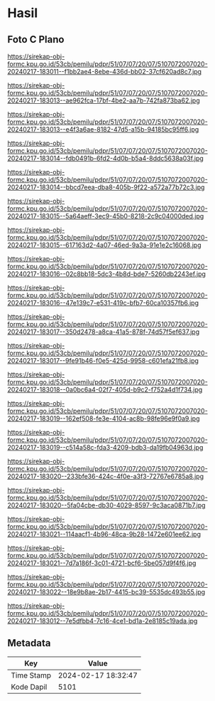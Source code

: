 # Hasil

## Foto C Plano

https://sirekap-obj-formc.kpu.go.id/53cb/pemilu/pdpr/51/07/07/20/07/5107072007020-20240217-183011--f1bb2ae4-8ebe-436d-bb02-37cf620ad8c7.jpg

https://sirekap-obj-formc.kpu.go.id/53cb/pemilu/pdpr/51/07/07/20/07/5107072007020-20240217-183013--ae962fca-17bf-4be2-aa7b-742fa873ba62.jpg

https://sirekap-obj-formc.kpu.go.id/53cb/pemilu/pdpr/51/07/07/20/07/5107072007020-20240217-183013--e4f3a6ae-8182-47d5-a15b-94185bc95ff6.jpg

https://sirekap-obj-formc.kpu.go.id/53cb/pemilu/pdpr/51/07/07/20/07/5107072007020-20240217-183014--fdb0491b-6fd2-4d0b-b5a4-8ddc5638a03f.jpg

https://sirekap-obj-formc.kpu.go.id/53cb/pemilu/pdpr/51/07/07/20/07/5107072007020-20240217-183014--bbcd7eea-dba8-405b-9f22-a572a77b72c3.jpg

https://sirekap-obj-formc.kpu.go.id/53cb/pemilu/pdpr/51/07/07/20/07/5107072007020-20240217-183015--5a64aeff-3ec9-45b0-8218-2c9c04000ded.jpg

https://sirekap-obj-formc.kpu.go.id/53cb/pemilu/pdpr/51/07/07/20/07/5107072007020-20240217-183015--617163d2-4a07-46ed-9a3a-91e1e2c16068.jpg

https://sirekap-obj-formc.kpu.go.id/53cb/pemilu/pdpr/51/07/07/20/07/5107072007020-20240217-183016--02c8bb18-5dc3-4b8d-bde7-5260db2243ef.jpg

https://sirekap-obj-formc.kpu.go.id/53cb/pemilu/pdpr/51/07/07/20/07/5107072007020-20240217-183016--47e139c7-e531-419c-bfb7-60ca10357fb6.jpg

https://sirekap-obj-formc.kpu.go.id/53cb/pemilu/pdpr/51/07/07/20/07/5107072007020-20240217-183017--350d2478-a8ca-41a5-878f-74d57f5ef637.jpg

https://sirekap-obj-formc.kpu.go.id/53cb/pemilu/pdpr/51/07/07/20/07/5107072007020-20240217-183017--9fe91b46-f0e5-425d-9958-c601efa21fb8.jpg

https://sirekap-obj-formc.kpu.go.id/53cb/pemilu/pdpr/51/07/07/20/07/5107072007020-20240217-183018--0a0bc6a4-02f7-405d-b9c2-f752a4d1f734.jpg

https://sirekap-obj-formc.kpu.go.id/53cb/pemilu/pdpr/51/07/07/20/07/5107072007020-20240217-183019--162ef508-fe3e-4104-ac8b-98fe96e9f0a9.jpg

https://sirekap-obj-formc.kpu.go.id/53cb/pemilu/pdpr/51/07/07/20/07/5107072007020-20240217-183019--c514a58c-fda3-4209-bdb3-da19fb04963d.jpg

https://sirekap-obj-formc.kpu.go.id/53cb/pemilu/pdpr/51/07/07/20/07/5107072007020-20240217-183020--233bfe36-424c-4f0e-a3f3-72767e6785a8.jpg

https://sirekap-obj-formc.kpu.go.id/53cb/pemilu/pdpr/51/07/07/20/07/5107072007020-20240217-183020--5fa04cbe-db30-4029-8597-9c3aca0871b7.jpg

https://sirekap-obj-formc.kpu.go.id/53cb/pemilu/pdpr/51/07/07/20/07/5107072007020-20240217-183021--114aacf1-4b96-48ca-9b28-1472e601ee62.jpg

https://sirekap-obj-formc.kpu.go.id/53cb/pemilu/pdpr/51/07/07/20/07/5107072007020-20240217-183021--7d7a186f-3c01-4721-bcf6-5be057d9f4f6.jpg

https://sirekap-obj-formc.kpu.go.id/53cb/pemilu/pdpr/51/07/07/20/07/5107072007020-20240217-183022--18e9b8ae-2b17-4415-bc39-5535dc493b55.jpg

https://sirekap-obj-formc.kpu.go.id/53cb/pemilu/pdpr/51/07/07/20/07/5107072007020-20240217-183012--7e5dfbb4-7c16-4ce1-bd1a-2e8185c19ada.jpg


## Metadata

| Key        | Value               |
| ---------- | ------------------- |
| Time Stamp | 2024-02-17 18:32:47 |
| Kode Dapil | 5101                |



